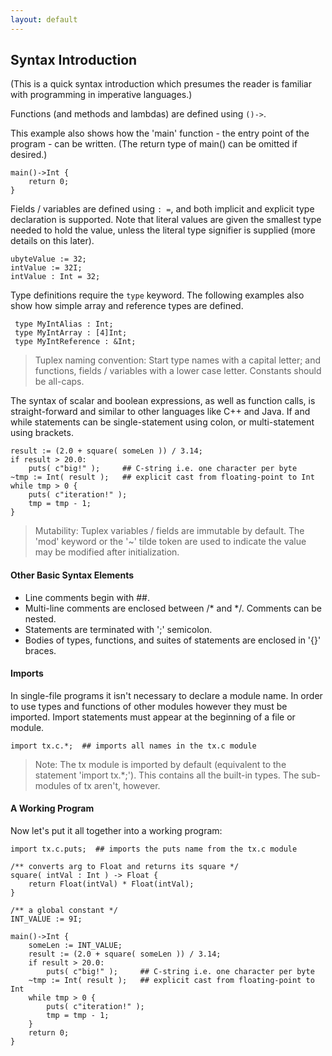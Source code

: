 ```yaml
---
layout: default
---
```

## Syntax Introduction

(This is a quick syntax introduction which presumes the reader is familiar with programming in imperative languages.)

Functions (and methods and lambdas) are defined using `()->`.

This example also shows how the 'main' function - the entry point of the program - can be written. (The return type of main() can be omitted if desired.)

    main()->Int {
        return 0;
    }


Fields / variables are defined using `: =`, and both implicit and explicit type declaration is supported. Note that literal values are given the smallest type needed to hold the value, unless the literal type signifier is supplied (more details on this later).

    ubyteValue := 32;
    intValue := 32I;
    intValue : Int = 32;


Type definitions require the `type` keyword. The following examples also show how simple array and reference types are defined.

     type MyIntAlias : Int;
     type MyIntArray : [4]Int;
     type MyIntReference : &Int;


> Tuplex naming convention: Start type names with a capital letter; and functions, fields / variables with a lower case letter. Constants should be all-caps.

The syntax of scalar and boolean expressions, as well as function calls, is straight-forward and similar to other languages like C++ and Java. If and while statements can be single-statement using colon, or multi-statement using brackets.

    result := (2.0 + square( someLen )) / 3.14;
    if result > 20.0:
        puts( c"big!" );     ## C-string i.e. one character per byte
    ~tmp := Int( result );   ## explicit cast from floating-point to Int
    while tmp > 0 {
        puts( c"iteration!" );
        tmp = tmp - 1;
    }


> Mutability: Tuplex variables / fields are immutable by default. The 'mod' keyword or the '~' tilde token are used to indicate the value may be modified after initialization.


#### Other Basic Syntax Elements

- Line comments begin with ##.
- Multi-line comments are enclosed between /* and */. Comments can be nested.
- Statements are terminated with ';' semicolon.
- Bodies of types, functions, and suites of statements are enclosed in '{}' braces.


#### Imports

In single-file programs it isn't necessary to declare a module name. In order to use types and functions of other modules however they must be imported. Import statements must appear at the beginning of a file or module.

    import tx.c.*;  ## imports all names in the tx.c module

> Note: The tx module is imported by default (equivalent to the statement 'import tx.*;'). This contains all the built-in types. The sub-modules of tx aren't, however.


#### A Working Program

Now let's put it all together into a working program:

    import tx.c.puts;  ## imports the puts name from the tx.c module
    
    /** converts arg to Float and returns its square */
    square( intVal : Int ) -> Float {
        return Float(intVal) * Float(intVal);
    }
    
    /** a global constant */
    INT_VALUE := 9I;
    
    main()->Int {
        someLen := INT_VALUE;
        result := (2.0 + square( someLen )) / 3.14;
        if result > 20.0:
            puts( c"big!" );     ## C-string i.e. one character per byte
        ~tmp := Int( result );   ## explicit cast from floating-point to Int
        while tmp > 0 {
            puts( c"iteration!" );
            tmp = tmp - 1;
        }
        return 0;
    }
